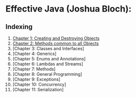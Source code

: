 # Effective Java (Joshua Bloch):

## Indexing

1. [Chapter 1: Creating and Destroying Objects](chapter1_objectslifecycle)
2. [Chapter 2: Methods common to all Objects](chapter2_methodscommontoallobjects)
3. [Chapter 3: Classes and Interfaces]
4. [Chapter 4: Generics]
5. [Chapter 5: Enums and Annotations]
6. [Chapter 6: Lambdas and Streams]
7. [Chapter 7: Methods]
8. [Chapter 8: General Programming]
9. [Chapter 9: Exceptions]
10. [Chapter 10: Concurrency]
11. [Chapter 11: Serialization]